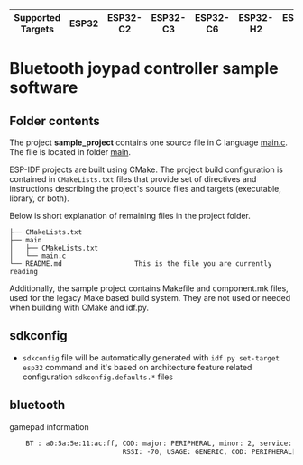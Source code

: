 | Supported Targets | ESP32 | ESP32-C2 | ESP32-C3 | ESP32-C6 | ESP32-H2 | ESP32-P4 | ESP32-S2 | ESP32-S3 |
| ----------------- | ----- | -------- | -------- | -------- | -------- | -------- | -------- | -------- |

# Bluetooth joypad controller sample software

## Folder contents

The project **sample_project** contains one source file in C language [main.c](main/main.c). The file is located in folder [main](main).

ESP-IDF projects are built using CMake. The project build configuration is contained in `CMakeLists.txt`
files that provide set of directives and instructions describing the project's source files and targets
(executable, library, or both). 

Below is short explanation of remaining files in the project folder.

```
├── CMakeLists.txt
├── main
│   ├── CMakeLists.txt
│   └── main.c
└── README.md                  This is the file you are currently reading
```
Additionally, the sample project contains Makefile and component.mk files, used for the legacy Make based build system. 
They are not used or needed when building with CMake and idf.py.

## sdkconfig
- `sdkconfig` file will be automatically generated with `idf.py set-target esp32` command and it's based on architecture feature
    related configuration `sdkconfig.defaults.*` files

## bluetooth
gamepad information
```txt
    BT : a0:5a:5e:11:ac:ff, COD: major: PERIPHERAL, minor: 2, service: 0x001, RSSI: -70, NAME: Wireless Controller
                            RSSI: -70, USAGE: GENERIC, COD: PERIPHERAL[GAMEPAD] srv 0x001, UUID16: 0x0000, NAME: Wireless Controller
```

